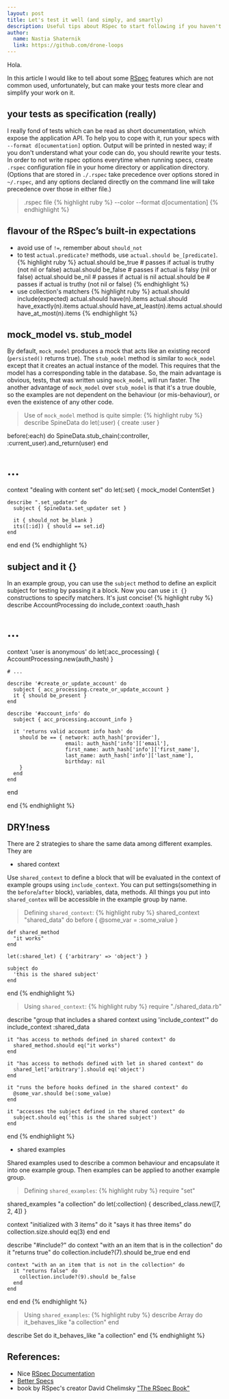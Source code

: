 ```yaml
---
layout: post
title: Let's test it well (and simply, and smartly)
description: Useful tips about RSpec to start following if you haven't done it yet
author:
  name: Nastia Shaternik
  link: https://github.com/drone-loops
---
```

Hola.

In this article I would like to tell about some [RSpec](https://github.com/rspec/rspec/) features which are not common used, unfortunately, but can make your tests more clear and simplify your work on it.

<!-- full start -->

## your tests as specification (really)

I really fond of tests which can be read as short documentation, which expose the application API. To help you to cope with it, run your specs with `--format d[ocumentation]` option.
Output will be printed in nested way; if you don't understand what your code can do, you should rewrite your tests.
In order to not write rspec options everytime when running specs, create `.rspec` configuration file in your home directory or application directory. (Options that are stored in `./.rspec` take  precedence over options stored in `~/.rspec`, and any options declared directly on the command line will take precedence over those in either file.)

> .rspec file
{% highlight ruby %}
--color
--format d[ocumentation]
{% endhighlight %}


## flavour of the RSpec’s built-in expectations

* avoid use of `!=`, remember about `should_not`
* to test `actual.predicate?` methods, use `actual.should be_[predicate]`.
  {% highlight ruby %}
  actual.should be_true  # passes if actual is truthy (not nil or false)
  actual.should be_false # passes if actual is falsy (nil or false)
  actual.should be_nil   # passes if actual is nil
  actual.should be       # passes if actual is truthy (not nil or false)
  {% endhighlight %}
* use collection's matchers
  {% highlight ruby %}
  actual.should include(expected)
  actual.should have(n).items
  actual.should have_exactly(n).items
  actual.should have_at_least(n).items
  actual.should have_at_most(n).items
  {% endhighlight %}


## mock_model vs. stub_model

By default, `mock_model` produces a mock that acts like an existing record (`persisted()` returns true).
The `stub_model` method is similar to `mock_model` except that it creates an actual instance of the model. This requires that the model has a corresponding table in the database. So, the main advantage is obvious, tests, that was written using `mock_model`, will run faster.
The another advantage of `mock_model` over `stub_model` is that it's a true double, so the examples are not dependent on the behaviour (or mis-behaviour), or even the existence of any other code.

> Use of `mock_model` method is quite simple:
{% highlight ruby %}
describe SpineData do
  let(:user) { create :user }

  before(:each) do
    SpineData.stub_chain(:controller, :current_user).and_return(user)
  end

  # ...

  context "dealing with content set" do
    let(:set) { mock_model ContentSet }

    describe ".set_updater" do
      subject { SpineData.set_updater set }

      it { should_not be_blank }
      its([:id]) { should == set.id}
    end
  end
end
{% endhighlight %}


## subject and it {}

In an example group, you can use the `subject` method to define an explicit subject for testing by passing it a block.
Now you can use `it {}` constructions to specify matchers. It's just concise!
{% highlight ruby %}
describe AccountProcessing do
  include_context :oauth_hash

  # ...


  context 'user is anonymous' do
    let(:acc_processing) { AccountProcessing.new(auth_hash) }

    # ...

    describe '#create_or_update_account' do
      subject { acc_processing.create_or_update_account }
      it { should be_present }
    end

    describe '#account_info' do
      subject { acc_processing.account_info }

      it 'returns valid account info hash' do
        should be == { network: auth_hash['provider'],
                       email: auth_hash['info']['email'],
                       first_name: auth_hash['info']['first_name'],
                       last_name: auth_hash['info']['last_name'],
                       birthday: nil
        }
      end
    end

  end

end
{% endhighlight %}


## DRY!ness

There are 2 strategies to share the same data among different examples.
They are

* shared context

Use `shared_context` to define a block that will be evaluated in the context of example groups using `include_context`.
You can put settings(something in the `before`/`after` block), variables, data, methods. All things you put into `shared_contex` will be accessible in the example group by name.

> Defining `shared_context`:
  {% highlight ruby %}
  shared_context "shared_data" do
    before { @some_var = :some_value }

    def shared_method
      "it works"
    end

    let(:shared_let) { {'arbitrary' => 'object'} }

    subject do
      'this is the shared subject'
    end
  end
  {% endhighlight %}

> Using `shared_context`:
  {% highlight ruby %}
  require "./shared_data.rb"

  describe "group that includes a shared context using 'include_context'" do
    include_context :shared_data

    it "has access to methods defined in shared context" do
      shared_method.should eq("it works")
    end

    it "has access to methods defined with let in shared context" do
      shared_let['arbitrary'].should eq('object')
    end

    it "runs the before hooks defined in the shared context" do
      @some_var.should be(:some_value)
    end

    it "accesses the subject defined in the shared context" do
      subject.should eq('this is the shared subject')
    end
  end
  {% endhighlight %}

* shared examples

Shared examples used to describe a common behaviour and encapsulate it into one example group. Then examples can be applied to another example group.

> Defining `shared_examples`:
{% highlight ruby %}
require "set"

shared_examples "a collection" do
  let(:collection) { described_class.new([7, 2, 4]) }

  context "initialized with 3 items" do
    it "says it has three items" do
      collection.size.should eq(3)
    end
  end

  describe "#include?" do
    context "with an an item that is in the collection" do
      it "returns true" do
        collection.include?(7).should be_true
      end
    end

    context "with an an item that is not in the collection" do
      it "returns false" do
        collection.include?(9).should be_false
      end
    end
  end
end
{% endhighlight %}

> Using `shared_examples`:
{% highlight ruby %}
describe Array do
  it_behaves_like "a collection"
end

describe Set do
  it_behaves_like "a collection"
end
{% endhighlight %}


## References:

* Nice [RSpec Documentation](https://www.relishapp.com/rspec/)
* [Better Specs](http://betterspecs.org/)
* book by RSpec's creator David Chelimsky ["The RSpec Book"](http://pragprog.com/book/achbd/the-rspec-book)

<!-- full end -->

